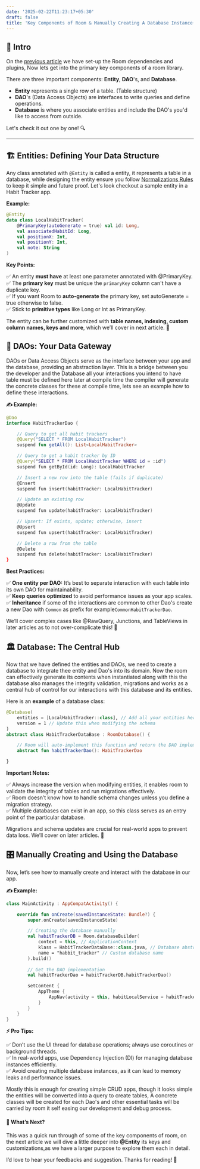 ```yaml
---
date: '2025-02-22T11:23:17+05:30' 
draft: false
title: 'Key Components of Room & Manually Creating A Database Instance(#OF03)'
---
```

## 👋 Intro

On the [previous article](https://md.eknath.dev/posts/upgrading-your-app-to-offline-first-with-room-part-2/) we have set-up the Room dependencies and plugins, Now lets get into the primary key components of a room library.

There are three important components: **Entity**, **DAO**'s, and **Database**.  

- **Entity** represents a single row of a table. (Table structure)
- **DAO**'s (Data Access Objects) are interfaces to write queries and define operations.
- **Database** is where you associate entities and include the DAO's you'd like to access from outside.  

Let's check it out one by one! 🔍

---

## 🏗️ Entities: Defining Your Data Structure

Any class annotated with `@Entity` is called a entity, it represents a table in a database, while designing the entity ensure you follow [Normalizations Rules](https://www.geeksforgeeks.org/normal-forms-in-dbms/) to keep it simple and future proof. Let's look checkout a sample entity in a Habit Tracker app.

**Example:**

```kotlin
@Entity
data class LocalHabitTracker(
    @PrimaryKey(autoGenerate = true) val id: Long,
    val associatedHabitId: Long,
    val positionX: Int,
    val positionY: Int,
    val note: String
)
```

**Key Points:**    

✅ An entity **must have** at least one parameter annotated with @PrimaryKey.    
✅ The **primary key** must be unique the `primaryKey` column can't have a duplicate key.    
✅ If you want Room to **auto-generate** the primary key, set autoGenerate = true otherwise to false.    
✅ Stick to **primitive types** like Long or Int as PrimaryKey.    

The entity can be further customized with **table names, indexing, custom column names, keys and more**, which we’ll cover in next article. 🎯

## 🔗 DAOs: Your Data Gateway

DAOs or Data Access Objects serve as the interface between your app and the database, providing an abstraction layer. This is a bridge between you the developer and the Database all your interactions you intend to have table must be defined here later at compile time the compiler will generate the concrete classes for these at compile time, lets see an example how to define these interactions.

**✍️ Example:**

```kotlin
@Dao
interface HabitTrackerDao {

    // Query to get all habit trackers
    @Query("SELECT * FROM LocalHabitTracker")
    suspend fun getAll(): List<LocalHabitTracker>

    // Query to get a habit tracker by ID
    @Query("SELECT * FROM LocalHabitTracker WHERE id = :id")
    suspend fun getById(id: Long): LocalHabitTracker

    // Insert a new row into the table (fails if duplicate)
    @Insert
    suspend fun insert(habitTracker: LocalHabitTracker)

    // Update an existing row
    @Update
    suspend fun update(habitTracker: LocalHabitTracker)

    // Upsert: If exists, update; otherwise, insert
    @Upsert
    suspend fun upsert(habitTracker: LocalHabitTracker)

    // Delete a row from the table
    @Delete
    suspend fun delete(habitTracker: LocalHabitTracker)
}
```

**Best Practices:**

✅ **One entity per DAO:** It’s best to separate interaction with each table into its own DAO for maintainability.     
✅ **Keep queries optimized** to avoid performance issues as your app scales.     
✅ **Inheritance** if some of the interactions are common to other Dao's create a new Dao with `Common` as prefix for example`CommonHabitTrackerDao`.    

We’ll cover complex cases like @RawQuery, Junctions, and TableViews in later articles as to not over-complicate this! 🔮

## 🏛️ Database: The Central Hub

Now that we have defined the entities and DAOs, we need to create a database to integrate thee entity and Dao's into its domain. Now the room can effectively generate its contents when instantiated along with this the database also manages the integrity validation, migrations and works as a central hub of control for our interactions with this database and its entities.

Here is an **example** of a database class:

```kotlin
@Database(
    entities = [LocalHabitTracker::class], // Add all your entities here
    version = 1 // Update this when modifying the schema
)
abstract class HabitTrackerDataBase : RoomDatabase() {

    // Room will auto-implement this function and return the DAO implementation
    abstract fun habitTrackerDao(): HabitTrackerDao

}
```

**Important Notes:**

✅ Always increase the version when modifying entities, it enables room to validate the integrity of tables and run migrations effectively.    
✅ Room doesn’t know how to handle schema changes unless you define a migration strategy.    
✅ Multiple databases can exist in an app, so this class serves as an entry point of the particular database.   

Migrations and schema updates are crucial for real-world apps to prevent data loss. We’ll cover on later articles. 🔄

## 🎛️ Manually Creating and Using the Database

Now, let’s see how to manually create and interact with the database in our app.

**✍️ Example:**

```kotlin
class MainActivity : AppCompatActivity() {

    override fun onCreate(savedInstanceState: Bundle?) {
        super.onCreate(savedInstanceState)

        // Creating the database manually
        val habitTrackerDB = Room.databaseBuilder(
            context = this, // ApplicationContext
            klass = HabitTrackerDataBase::class.java, // Database abstract class
            name = "habbit_tracker" // Custom database name
        ).build() 
        
        // Get the DAO implementation
        val habitTrackerDao = habitTrackerDB.habitTrackerDao()

        setContent {
            AppTheme {
                AppNav(activity = this, habitLocalService = habitTrackerDao)
            }
        }
    }
}
```

**⚡ Pro Tips:**

✅ Don’t use the UI thread for database operations; always use coroutines or background threads.    
✅ In real-world apps, use Dependency Injection (DI) for managing database instances efficiently.     
✅ Avoid creating multiple database instances, as it can lead to memory leaks and performance issues.    

Mostly this is enough for creating simple CRUD apps, though it looks simple the entities will be converted into a query to create tables, A concrete classes will be created for each Dao's and other essential tasks will be carried by room it self easing our development and debug process.

#### 🚀 What’s Next?

This was a quick run through of some of the key components of room, on the next article we will dive a little deeper into **@Entity** its keys and customizations,as we have a larger purpose to explore them each in detail.

I’d love to hear your feedbacks and suggestion.
Thanks for reading! 🚀

